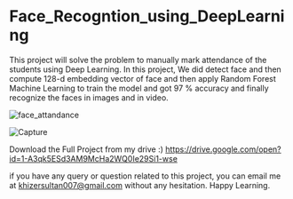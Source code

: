 # Face_Recogntion_using_DeepLearning
This project will solve the problem to manually mark attendance of the students using Deep Learning. In this project, We did detect face 
and then compute 128-d embedding vector of face and then apply Random Forest Machine Learning to train the model and got 97 % accuracy
and finally recognize the faces in images and in video.

![face_attandance](https://user-images.githubusercontent.com/30461028/79461965-bb7eb580-7fab-11ea-8430-5c14b4e7a915.PNG)

![Capture](https://user-images.githubusercontent.com/30461028/79461708-6347b380-7fab-11ea-8b77-e83a6f9e9902.PNG)


Download the Full Project from my drive :)
https://drive.google.com/open?id=1-A3qk5ESd3AM9McHa2WQ0Ie29Si1-wse

if you have any query or question related to this project, you can email me at 
khizersultan007@gmail.com without any hesitation.
Happy Learning.
